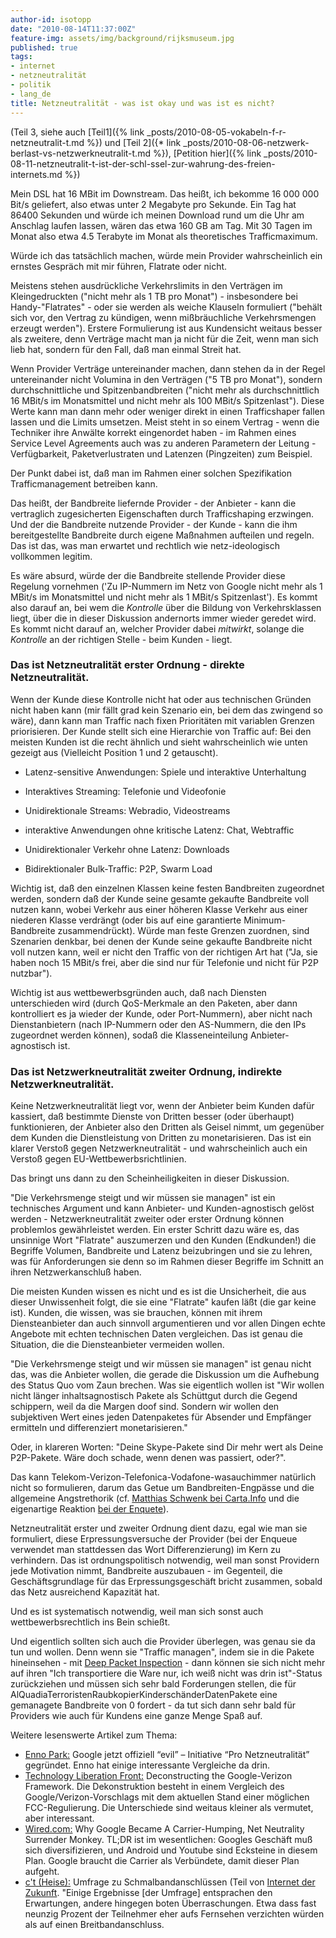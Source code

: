 ```yaml
---
author-id: isotopp
date: "2010-08-14T11:37:00Z"
feature-img: assets/img/background/rijksmuseum.jpg
published: true
tags:
- internet
- netzneutralität
- politik
- lang_de
title: Netzneutralität - was ist okay und was ist es nicht?
---
```

(Teil 3, siehe auch 
[Teil1]({% link _posts/2010-08-05-vokabeln-f-r-netzneutralit-t.md %}) und
[Teil 2]({* link _posts/2010-08-06-netzwerk-berlast-vs-netzwerkneutralit-t.md %}), 
[Petition hier]({% link _posts/2010-08-11-netzneutralit-t-ist-der-schl-ssel-zur-wahrung-des-freien-internets.md %})

Mein DSL hat 16 MBit im Downstream. Das heißt, ich bekomme 16 000 000 Bit/s
geliefert, also etwas unter 2 Megabyte pro Sekunde. Ein Tag hat 86400
Sekunden und würde ich meinen Download rund um die Uhr am Anschlag laufen
lassen, wären das etwa 160 GB am Tag. Mit 30 Tagen im Monat also etwa 4.5
Terabyte im Monat als theoretisches Trafficmaximum.

Würde ich das tatsächlich machen, würde mein Provider wahrscheinlich ein
ernstes Gespräch mit mir führen, Flatrate oder nicht.

Meistens stehen ausdrückliche Verkehrslimits in den Verträgen im
Kleingedruckten ("nicht mehr als 1 TB pro Monat") - insbesondere bei
Handy-"Flatrates" - oder sie werden als weiche Klauseln formuliert ("behält
sich vor, den Vertrag zu kündigen, wenn mißbräuchliche Verkehrsmengen
erzeugt werden"). Erstere Formulierung ist aus Kundensicht weitaus besser
als zweitere, denn Verträge macht man ja nicht für die Zeit, wenn man sich
lieb hat, sondern für den Fall, daß man einmal Streit hat.

Wenn Provider Verträge untereinander machen, dann stehen da in der Regel
untereinander nicht Volumina in den Verträgen ("5 TB pro Monat"), sondern
durchschnittliche und Spitzenbandbreiten ("nicht mehr als durchschnittlich
16 MBit/s im Monatsmittel und nicht mehr als 100 MBit/s Spitzenlast"). Diese
Werte kann man dann mehr oder weniger direkt in einen Trafficshaper fallen
lassen und die Limits umsetzen. Meist steht in so einem Vertrag - wenn die
Techniker ihre Anwälte korrekt eingenordet haben - im Rahmen eines Service
Level Agreements auch was zu anderen Parametern der Leitung - Verfügbarkeit,
Paketverlustraten und Latenzen (Pingzeiten) zum Beispiel.

Der Punkt dabei ist, daß man im Rahmen einer solchen Spezifikation
Trafficmanagement betreiben kann.

Das heißt, der Bandbreite liefernde Provider - der Anbieter - kann die
vertraglich zugesicherten Eigenschaften durch Trafficshaping erzwingen. Und
der die Bandbreite nutzende Provider - der Kunde - kann die ihm
bereitgestellte Bandbreite durch eigene Maßnahmen aufteilen und regeln. Das
ist das, was man erwartet und rechtlich wie netz-ideologisch vollkommen
legitim.

Es wäre absurd, würde der die Bandbreite stellende Provider diese Regelung
vornehmen ('Zu IP-Nummern im Netz von Google nicht mehr als 1 MBit/s im
Monatsmittel und nicht mehr als 1 MBit/s Spitzenlast'). Es kommt also darauf
an, bei wem die _Kontrolle_ über die Bildung von Verkehrsklassen liegt, über
die in dieser Diskussion andernorts immer wieder geredet wird. Es kommt
nicht darauf an, welcher Provider dabei _mitwirkt_, solange die _Kontrolle_
an der richtigen Stelle - beim Kunden - liegt.

### Das ist Netzneutralität erster Ordnung - direkte Netzneutralität.

Wenn der Kunde diese Kontrolle nicht hat oder aus technischen Gründen nicht
haben kann (mir fällt grad kein Szenario ein, bei dem das zwingend so wäre),
dann kann man Traffic nach fixen Prioritäten mit variablen Grenzen
priorisieren. Der Kunde stellt sich eine Hierarchie von Traffic auf: Bei den
meisten Kunden ist die recht ähnlich und sieht wahrscheinlich wie unten
gezeigt aus (Vielleicht Position 1 und 2 getauscht).

- Latenz-sensitive Anwendungen: Spiele und interaktive
  Unterhaltung
- Interaktives Streaming: Telefonie und Videofonie
- Unidirektionale Streams: Webradio, Videostreams</li><li>interaktive Anwendungen ohne kritische Latenz: Chat,
  Webtraffic
- Unidirektionaler Verkehr ohne Latenz: Downloads

- Bidirektionaler Bulk-Traffic: P2P, Swarm Load

Wichtig ist, daß den einzelnen Klassen keine festen Bandbreiten zugeordnet
werden, sondern daß der Kunde seine gesamte gekaufte Bandbreite voll nutzen
kann, wobei Verkehr aus einer höheren Klasse Verkehr aus einer niederen
Klasse verdrängt (oder bis auf eine garantierte Minimum-Bandbreite
zusammendrückt). Würde man feste Grenzen zuordnen, sind Szenarien denkbar,
bei denen der Kunde seine gekaufte Bandbreite nicht voll nutzen kann, weil
er nicht den Traffic von der richtigen Art hat ("Ja, sie haben noch 15
MBit/s frei, aber die sind nur für Telefonie und nicht für P2P nutzbar").

Wichtig ist aus wettbewerbsgründen auch, daß nach Diensten unterschieden
wird (durch QoS-Merkmale an den Paketen, aber dann kontrolliert es ja wieder
der Kunde, oder Port-Nummern), aber nicht nach Dienstanbietern (nach
IP-Nummern oder den AS-Nummern, die den IPs zugeordnet werden können), sodaß
die Klasseneinteilung Anbieter-agnostisch ist.

### Das ist Netzwerkneutralität zweiter Ordnung, indirekte Netzwerkneutralität.

Keine Netzwerkneutralität liegt vor, wenn der Anbieter beim Kunden dafür
kassiert, daß bestimmte Dienste von Dritten besser (oder überhaupt)
funktionieren, der Anbieter also den Dritten als Geisel nimmt, um gegenüber
dem Kunden die Dienstleistung von Dritten zu monetarisieren. Das ist ein
klarer Verstoß gegen Netzwerkneutralität - und wahrscheinlich auch ein
Verstoß gegen EU-Wettbewerbsrichtlinien.

Das bringt uns dann zu den Scheinheiligkeiten in dieser Diskussion.

"Die Verkehrsmenge steigt und wir müssen sie managen" ist ein technisches
Argument und kann Anbieter- und Kunden-agnostisch gelöst werden -
Netzwerkneutralität zweiter oder erster Ordnung können problemlos
gewährleistet werden. Ein erster Schritt dazu wäre es, das unsinnige Wort
"Flatrate" auszumerzen und den Kunden (Endkunden!) die Begriffe Volumen,
Bandbreite und Latenz beizubringen und sie zu lehren, was für Anforderungen
sie denn so im Rahmen dieser Begriffe im Schnitt an ihren Netzwerkanschluß
haben.

Die meisten Kunden wissen es nicht und es ist die Unsicherheit, die aus
dieser Unwissenheit folgt, die sie eine "Flatrate" kaufen läßt (die gar
keine ist). Kunden, die wissen, was sie brauchen, können mit ihrem
Diensteanbieter dan auch sinnvoll argumentieren und vor allen Dingen echte
Angebote mit echten technischen Daten vergleichen. Das ist genau die
Situation, die die Diensteanbieter vermeiden wollen.

"Die Verkehrsmenge steigt und wir müssen sie managen" ist genau nicht das,
was die Anbieter wollen, die gerade die Diskussion um die Aufhebung des
Status Quo vom Zaun brechen. Was sie eigentlich wollen ist "Wir wollen nicht
länger inhaltsagnostisch Pakete als Schüttgut durch die Gegend schippern,
weil da die Margen doof sind. Sondern wir wollen den subjektiven Wert eines
jeden Datenpaketes für Absender und Empfänger ermitteln und differenziert
monetarisieren."

Oder, in klareren Worten: "Deine Skype-Pakete sind Dir mehr wert als Deine
P2P-Pakete. Wäre doch schade, wenn denen was passiert, oder?".

Das kann Telekom-Verizon-Telefonica-Vodafone-wasauchimmer natürlich nicht so
formulieren, darum das Getue um Bandbreiten-Engpässe und die allgemeine
Angstrethorik (cf.
[Matthias Schwenk bei Carta.Info](http://carta.info/32218/google-verizon-und-das-netz-der-zukunft/)
und die eigenartige Reaktion
[bei der Enquete](http://petertauber.wordpress.com/2010/08/11/netzneutralitat-ja-aber-differenziert/)).

Netzneutralität erster und zweiter Ordnung dient dazu, egal wie man sie
formuliert, diese Erpressungsversuche der Provider (bei der Enqueue
verwendet man stattdessen das Wort Differenzierung) im Kern zu verhindern.
Das ist ordnungspolitisch notwendig, weil man sonst Providern jede
Motivation nimmt, Bandbreite auszubauen - im Gegenteil, die
Geschäftsgrundlage für das Erpressungsgeschäft bricht zusammen, sobald das
Netz ausreichend Kapazität hat.

Und es ist systematisch notwendig, weil man sich sonst auch
wettbewerbsrechtlich ins Bein schießt.

Und eigentlich sollten sich auch die Provider überlegen, was genau sie da
tun und wollen. Denn wenn sie "Traffic managen", indem sie in die Pakete
hineinsehen - mit
[Deep Packet Inspection](http://de.wikipedia.org/wiki/Deep_Packet_Inspection) - dann
können sie sich nicht mehr auf ihren "Ich transportiere die Ware nur, ich
weiß nicht was drin ist"-Status zurückziehen und müssen sich sehr bald
Forderungen stellen, die für
AlQuadiaTerroristenRaubkopierKinderschänderDatenPakete  eine gemanagete
Bandbreite von 0 fordert - da tut sich dann sehr bald für Providers wie auch
für Kundens eine ganze Menge Spaß auf.

Weitere lesenswerte Artikel zum Thema:

- [Enno Park:](http://yuccatree.de/2010/08/google-jetzt-offiziell-evil-initiative-pro-netzneutralitat-gegrundet/)
  Google jetzt offiziell “evil” – Initiative “Pro Netzneutralität”
  gegründet. Enno hat einige interessante Vergleiche da drin.
- [Technology Liberation Front:](http://techliberation.com/2010/08/10/deconstructing-the-google-verizon-framework/)
  Deconstructing the Google-Verizon Framework. Die Dekonstruktion besteht in
  einem Vergleich des Google/Verizon-Vorschlags mit dem aktuellen Stand
  einer möglichen FCC-Regulierung. Die Unterschiede sind weitaus kleiner als
  vermutet, aber interessant.
- [Wired.com:](http://www.wired.com/epicenter/2010/08/why-google-became-a-carrier-humping-net-neutrality-surrender-monkey/all/1)
  Why Google Became A Carrier-Humping, Net Neutrality Surrender Monkey.
  TL;DR ist im wesentlichen: Googles Geschäft muß sich diversifizieren, und
  Android und Youtube sind Ecksteine in diesem Plan. Google braucht die
  Carrier als Verbündete, damit dieser Plan aufgeht.
- [c't (Heise):](http://www.heise.de/ct/artikel/Nie-mehr-ohne-888264.html)
  Umfrage zu Schmalbandanschlüssen (Teil von
  [Internet der Zukunft](http://www.heise.de/ct/artikel/Internet-der-Zukunft-981219.html).
  "Einige Ergebnisse [der Umfrage] entsprachen den Erwartungen, andere
  hingegen boten Überraschungen. Etwa dass fast neunzig Prozent der Teilnehmer
  eher aufs Fernsehen verzichten würden als auf einen Breitbandanschluss.
